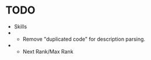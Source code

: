 # TODO

-   Skills
-   -   Remove "duplicated code" for description parsing.
-   -	Next Rank/Max Rank